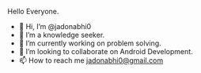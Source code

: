 Hello Everyone.
- 👋 Hi, I’m @jadonabhi0
- 👀 I’m a knowledge seeker.
- 🌱 I’m currently working on problem solving.
- 💞️ I’m looking to collaborate on Android Development.
- 📫 How to reach me jadonabhi0@gmail.com
<!--- 
jadonabhi0/jadonabhi0 is a ✨ special ✨ repository because its `README.md` (this file) appears on your GitHub profile.
You can click the Preview link to take a look at your changes.
--->
